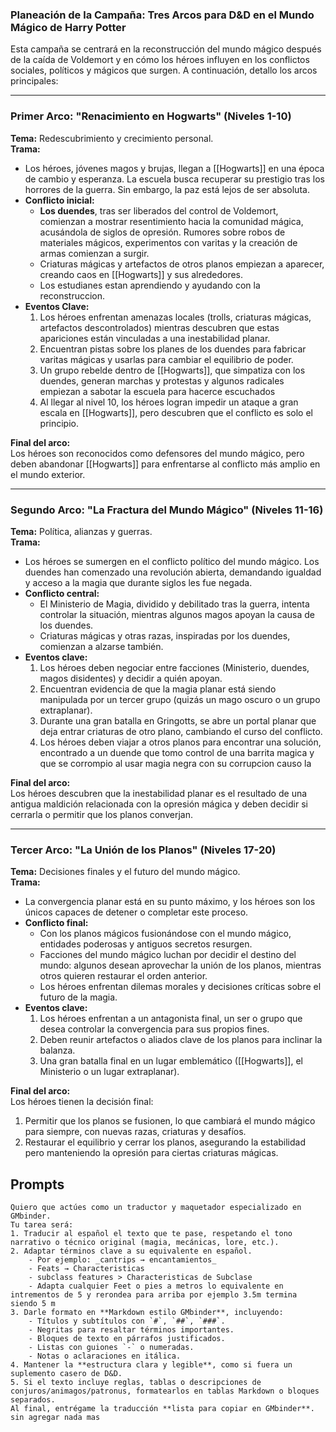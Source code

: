 ### Planeación de la Campaña: Tres Arcos para D&D en el Mundo Mágico de Harry Potter

Esta campaña se centrará en la reconstrucción del mundo mágico después de la caída de Voldemort y en cómo los héroes influyen en los conflictos sociales, políticos y mágicos que surgen. A continuación, detallo los arcos principales:

---

### **Primer Arco: "Renacimiento en Hogwarts" (Niveles 1-10)**

**Tema:** Redescubrimiento y crecimiento personal.  
**Trama:**

- Los héroes, jóvenes magos y brujas, llegan a [[Hogwarts]] en una época de cambio y esperanza. La escuela busca recuperar su prestigio tras los horrores de la guerra. Sin embargo, la paz está lejos de ser absoluta.
- **Conflicto inicial:**
    - **Los duendes**, tras ser liberados del control de Voldemort, comienzan a mostrar resentimiento hacia la comunidad mágica, acusándola de siglos de opresión. Rumores sobre robos de materiales mágicos, experimentos con varitas y la creación de armas comienzan a surgir.
    - Criaturas mágicas y artefactos de otros planos empiezan a aparecer, creando caos en [[Hogwarts]] y sus alrededores.
    - Los estudianes estan aprendiendo y ayudando con la reconstruccion.  
- **Eventos Clave:**
    1. Los héroes enfrentan amenazas locales (trolls, criaturas mágicas, artefactos descontrolados) mientras descubren que estas apariciones están vinculadas a una inestabilidad planar.
    2. Encuentran pistas sobre los planes de los duendes para fabricar varitas mágicas y usarlas para cambiar el equilibrio de poder.
    3. Un grupo rebelde dentro de [[Hogwarts]], que simpatiza con los duendes, generan marchas y protestas y algunos radicales empiezan a sabotar la escuela para hacerce escuchados
    4. Al llegar al nivel 10, los héroes logran impedir un ataque a gran escala en [[Hogwarts]], pero descubren que el conflicto es solo el principio. 

**Final del arco:**  
Los héroes son reconocidos como defensores del mundo mágico, pero deben abandonar [[Hogwarts]] para enfrentarse al conflicto más amplio en el mundo exterior.

---

### **Segundo Arco: "La Fractura del Mundo Mágico" (Niveles 11-16)**

**Tema:** Política, alianzas y guerras.  
**Trama:**

- Los héroes se sumergen en el conflicto político del mundo mágico. Los duendes han comenzado una revolución abierta, demandando igualdad y acceso a la magia que durante siglos les fue negada.
- **Conflicto central:**
    - El Ministerio de Magia, dividido y debilitado tras la guerra, intenta controlar la situación, mientras algunos magos apoyan la causa de los duendes.
    - Criaturas mágicas y otras razas, inspiradas por los duendes, comienzan a alzarse también.
- **Eventos clave:**
    1. Los héroes deben negociar entre facciones (Ministerio, duendes, magos disidentes) y decidir a quién apoyan.
    2. Encuentran evidencia de que la magia planar está siendo manipulada por un tercer grupo (quizás un mago oscuro o un grupo extraplanar).
    3. Durante una gran batalla en Gringotts, se abre un portal planar que deja entrar criaturas de otro plano, cambiando el curso del conflicto.
    4. Los héroes deben viajar a otros planos para encontrar una solución, encontrado a un duende que tomo control de una barrita magica y que se corrompio al usar magia negra con su corrupcion causo la 

**Final del arco:**  
Los héroes descubren que la inestabilidad planar es el resultado de una antigua maldición relacionada con la opresión mágica y deben decidir si cerrarla o permitir que los planos converjan.

---

### **Tercer Arco: "La Unión de los Planos" (Niveles 17-20)**

**Tema:** Decisiones finales y el futuro del mundo mágico.  
**Trama:**

- La convergencia planar está en su punto máximo, y los héroes son los únicos capaces de detener o completar este proceso.
- **Conflicto final:**
    - Con los planos mágicos fusionándose con el mundo mágico, entidades poderosas y antiguos secretos resurgen.
    - Facciones del mundo mágico luchan por decidir el destino del mundo: algunos desean aprovechar la unión de los planos, mientras otros quieren restaurar el orden anterior.
    - Los héroes enfrentan dilemas morales y decisiones críticas sobre el futuro de la magia.
- **Eventos clave:**
    1. Los héroes enfrentan a un antagonista final, un ser o grupo que desea controlar la convergencia para sus propios fines.
    2. Deben reunir artefactos o aliados clave de los planos para inclinar la balanza.
    3. Una gran batalla final en un lugar emblemático ([[Hogwarts]], el Ministerio o un lugar extraplanar).

**Final del arco:**  
Los héroes tienen la decisión final:

1. Permitir que los planos se fusionen, lo que cambiará el mundo mágico para siempre, con nuevas razas, criaturas y desafíos.
2. Restaurar el equilibrio y cerrar los planos, asegurando la estabilidad pero manteniendo la opresión para ciertas criaturas mágicas.






## Prompts

```text
Quiero que actúes como un traductor y maquetador especializado en GMbinder.  
Tu tarea será:
1. Traducir al español el texto que te pase, respetando el tono narrativo o técnico original (magia, mecánicas, lore, etc.). 
2. Adaptar términos clave a su equivalente en español.
    - Por ejemplo: _cantrips → encantamientos_
    - Feats → Characteristicas 
    - subclass features > Characteristicas de Subclase 
    - Adapta cualquier Feet o pies a metros lo equivalente en intrementos de 5 y rerondea para arriba por ejemplo 3.5m termina siendo 5 m 
3. Darle formato en **Markdown estilo GMbinder**, incluyendo:
    - Títulos y subtítulos con `#`, `##`, `###`. 
    - Negritas para resaltar términos importantes. 
    - Bloques de texto en párrafos justificados.
    - Listas con guiones `-` o numeradas.
    - Notas o aclaraciones en itálica.
4. Mantener la **estructura clara y legible**, como si fuera un suplemento casero de D&D.
5. Si el texto incluye reglas, tablas o descripciones de conjuros/animagos/patronus, formatearlos en tablas Markdown o bloques separados.
Al final, entrégame la traducción **lista para copiar en GMbinder**. sin agregar nada mas
```